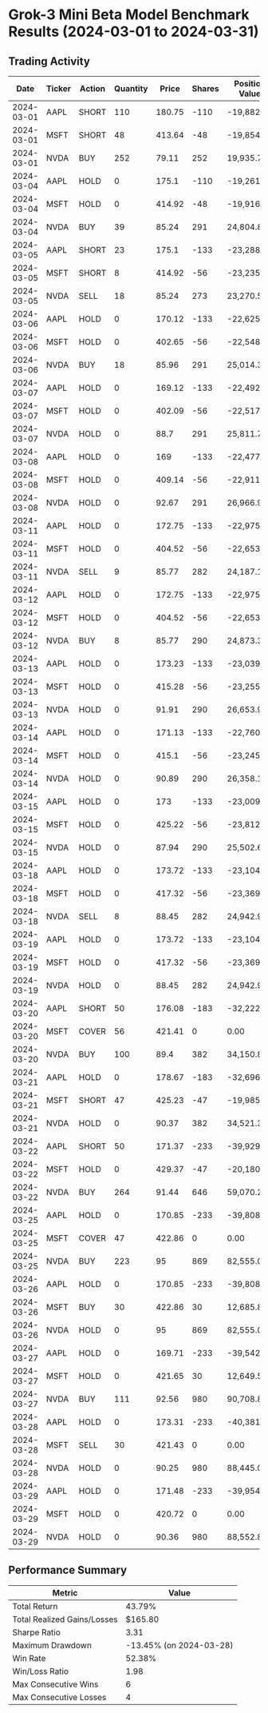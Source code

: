 # Grok-3 Mini Beta Model Benchmark Results (2024-03-01 to 2024-03-31)

## Trading Activity

| Date       | Ticker | Action | Quantity | Price  | Shares | Position Value | Bullish | Bearish | Neutral |
|------------|--------|--------|----------|--------|--------|---------------|---------|---------|---------|
| 2024-03-01 | AAPL   | SHORT  | 110      | 180.75 | -110   | -19,882.50    | 2       | 3       | 4       |
| 2024-03-01 | MSFT   | SHORT  | 48       | 413.64 | -48    | -19,854.72    | 1       | 3       | 5       |
| 2024-03-01 | NVDA   | BUY    | 252      | 79.11  | 252    | 19,935.72     | 3       | 3       | 3       |
| 2024-03-04 | AAPL   | HOLD   | 0        | 175.1  | -110   | -19,261.00    | 2       | 4       | 3       |
| 2024-03-04 | MSFT   | HOLD   | 0        | 414.92 | -48    | -19,916.16    | 1       | 2       | 6       |
| 2024-03-04 | NVDA   | BUY    | 39       | 85.24  | 291    | 24,804.84     | 3       | 3       | 3       |
| 2024-03-05 | AAPL   | SHORT  | 23       | 175.1  | -133   | -23,288.30    | 2       | 6       | 1       |
| 2024-03-05 | MSFT   | SHORT  | 8        | 414.92 | -56    | -23,235.52    | 1       | 2       | 6       |
| 2024-03-05 | NVDA   | SELL   | 18       | 85.24  | 273    | 23,270.52     | 3       | 2       | 4       |
| 2024-03-06 | AAPL   | HOLD   | 0        | 170.12 | -133   | -22,625.96    | 2       | 4       | 3       |
| 2024-03-06 | MSFT   | HOLD   | 0        | 402.65 | -56    | -22,548.40    | 1       | 2       | 6       |
| 2024-03-06 | NVDA   | BUY    | 18       | 85.96  | 291    | 25,014.36     | 4       | 1       | 4       |
| 2024-03-07 | AAPL   | HOLD   | 0        | 169.12 | -133   | -22,492.96    | 2       | 4       | 3       |
| 2024-03-07 | MSFT   | HOLD   | 0        | 402.09 | -56    | -22,517.04    | 1       | 2       | 6       |
| 2024-03-07 | NVDA   | HOLD   | 0        | 88.7   | 291    | 25,811.70     | 4       | 2       | 3       |
| 2024-03-08 | AAPL   | HOLD   | 0        | 169    | -133   | -22,477.00    | 2       | 4       | 3       |
| 2024-03-08 | MSFT   | HOLD   | 0        | 409.14 | -56    | -22,911.84    | 1       | 3       | 5       |
| 2024-03-08 | NVDA   | HOLD   | 0        | 92.67  | 291    | 26,966.97     | 4       | 2       | 3       |
| 2024-03-11 | AAPL   | HOLD   | 0        | 172.75 | -133   | -22,975.75    | 2       | 6       | 1       |
| 2024-03-11 | MSFT   | HOLD   | 0        | 404.52 | -56    | -22,653.12    | 1       | 3       | 5       |
| 2024-03-11 | NVDA   | SELL   | 9        | 85.77  | 282    | 24,187.14     | 4       | 1       | 4       |
| 2024-03-12 | AAPL   | HOLD   | 0        | 172.75 | -133   | -22,975.75    | 2       | 5       | 2       |
| 2024-03-12 | MSFT   | HOLD   | 0        | 404.52 | -56    | -22,653.12    | 1       | 2       | 6       |
| 2024-03-12 | NVDA   | BUY    | 8        | 85.77  | 290    | 24,873.30     | 4       | 2       | 3       |
| 2024-03-13 | AAPL   | HOLD   | 0        | 173.23 | -133   | -23,039.59    | 2       | 5       | 2       |
| 2024-03-13 | MSFT   | HOLD   | 0        | 415.28 | -56    | -23,255.68    | 1       | 2       | 6       |
| 2024-03-13 | NVDA   | HOLD   | 0        | 91.91  | 290    | 26,653.90     | 4       | 2       | 3       |
| 2024-03-14 | AAPL   | HOLD   | 0        | 171.13 | -133   | -22,760.29    | 2       | 4       | 3       |
| 2024-03-14 | MSFT   | HOLD   | 0        | 415.1  | -56    | -23,245.60    | 1       | 3       | 5       |
| 2024-03-14 | NVDA   | HOLD   | 0        | 90.89  | 290    | 26,358.10     | 4       | 2       | 3       |
| 2024-03-15 | AAPL   | HOLD   | 0        | 173    | -133   | -23,009.00    | 2       | 4       | 3       |
| 2024-03-15 | MSFT   | HOLD   | 0        | 425.22 | -56    | -23,812.32    | 2       | 2       | 5       |
| 2024-03-15 | NVDA   | HOLD   | 0        | 87.94  | 290    | 25,502.60     | 3       | 2       | 4       |
| 2024-03-18 | AAPL   | HOLD   | 0        | 173.72 | -133   | -23,104.76    | 2       | 6       | 1       |
| 2024-03-18 | MSFT   | HOLD   | 0        | 417.32 | -56    | -23,369.92    | 2       | 1       | 6       |
| 2024-03-18 | NVDA   | SELL   | 8        | 88.45  | 282    | 24,942.90     | 4       | 1       | 4       |
| 2024-03-19 | AAPL   | HOLD   | 0        | 173.72 | -133   | -23,104.76    | 2       | 3       | 4       |
| 2024-03-19 | MSFT   | HOLD   | 0        | 417.32 | -56    | -23,369.92    | 2       | 2       | 5       |
| 2024-03-19 | NVDA   | HOLD   | 0        | 88.45  | 282    | 24,942.90     | 4       | 3       | 2       |
| 2024-03-20 | AAPL   | SHORT  | 50       | 176.08 | -183   | -32,222.64    | 2       | 4       | 3       |
| 2024-03-20 | MSFT   | COVER  | 56       | 421.41 | 0      | 0.00          | 2       | 1       | 6       |
| 2024-03-20 | NVDA   | BUY    | 100      | 89.4   | 382    | 34,150.80     | 4       | 2       | 3       |
| 2024-03-21 | AAPL   | HOLD   | 0        | 178.67 | -183   | -32,696.61    | 2       | 4       | 3       |
| 2024-03-21 | MSFT   | SHORT  | 47       | 425.23 | -47    | -19,985.81    | 2       | 2       | 5       |
| 2024-03-21 | NVDA   | HOLD   | 0        | 90.37  | 382    | 34,521.34     | 4       | 3       | 2       |
| 2024-03-22 | AAPL   | SHORT  | 50       | 171.37 | -233   | -39,929.21    | 2       | 5       | 2       |
| 2024-03-22 | MSFT   | HOLD   | 0        | 429.37 | -47    | -20,180.39    | 2       | 1       | 6       |
| 2024-03-22 | NVDA   | BUY    | 264      | 91.44  | 646    | 59,070.24     | 4       | 1       | 4       |
| 2024-03-25 | AAPL   | HOLD   | 0        | 170.85 | -233   | -39,808.05    | 2       | 5       | 2       |
| 2024-03-25 | MSFT   | COVER  | 47       | 422.86 | 0      | 0.00          | 2       | 1       | 6       |
| 2024-03-25 | NVDA   | BUY    | 223      | 95     | 869    | 82,555.00     | 4       | 2       | 3       |
| 2024-03-26 | AAPL   | HOLD   | 0        | 170.85 | -233   | -39,808.05    | 2       | 3       | 4       |
| 2024-03-26 | MSFT   | BUY    | 30       | 422.86 | 30     | 12,685.80     | 2       | 1       | 6       |
| 2024-03-26 | NVDA   | HOLD   | 0        | 95     | 869    | 82,555.00     | 4       | 2       | 3       |
| 2024-03-27 | AAPL   | HOLD   | 0        | 169.71 | -233   | -39,542.43    | 2       | 4       | 3       |
| 2024-03-27 | MSFT   | HOLD   | 0        | 421.65 | 30     | 12,649.50     | 2       | 1       | 6       |
| 2024-03-27 | NVDA   | BUY    | 111      | 92.56  | 980    | 90,708.80     | 4       | 3       | 2       |
| 2024-03-28 | AAPL   | HOLD   | 0        | 173.31 | -233   | -40,381.23    | 2       | 4       | 3       |
| 2024-03-28 | MSFT   | SELL   | 30       | 421.43 | 0      | 0.00          | 2       | 3       | 4       |
| 2024-03-28 | NVDA   | HOLD   | 0        | 90.25  | 980    | 88,445.00     | 4       | 3       | 2       |
| 2024-03-29 | AAPL   | HOLD   | 0        | 171.48 | -233   | -39,954.84    | 2       | 4       | 3       |
| 2024-03-29 | MSFT   | HOLD   | 0        | 420.72 | 0      | 0.00          | 2       | 2       | 5       |
| 2024-03-29 | NVDA   | HOLD   | 0        | 90.36  | 980    | 88,552.80     | 4       | 2       | 3       |

## Performance Summary

| Metric | Value |
|--------|-------|
| Total Return | 43.79% |
| Total Realized Gains/Losses | $165.80 |
| Sharpe Ratio | 3.31 |
| Maximum Drawdown | -13.45% (on 2024-03-28) |
| Win Rate | 52.38% |
| Win/Loss Ratio | 1.98 |
| Max Consecutive Wins | 6 |
| Max Consecutive Losses | 4 |